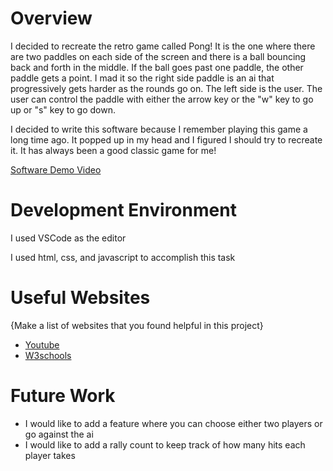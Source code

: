 # Overview

I decided to recreate the retro game called Pong! It is the one where there are two paddles on each side of the screen and there is a ball bouncing back and forth in the middle. If the ball goes past one paddle, the other paddle gets a point. I mad it so the right side paddle is an ai that progressively gets harder as the rounds go on. The left side is the user. The user can control the paddle with either the arrow key or the "w" key to go up or "s" key to go down.

I decided to write this software because I remember playing this game a long time ago. It popped up in my head and I figured I should try to recreate it. It has always been a good classic game for me!

[Software Demo Video](https://youtu.be/ieJN44OjRrA)

# Development Environment

I used VSCode as the editor

I used html, css, and javascript to accomplish this task

# Useful Websites

{Make a list of websites that you found helpful in this project}
* [Youtube](https://www.youtube.com/watch?v=jrqN0uZwhwk)
* [W3schools](https://www.w3schools.com/js/default.asp)

# Future Work

* I would like to add a feature where you can choose either two players or go against the ai
* I would like to add a rally count to keep track of how many hits each player takes

